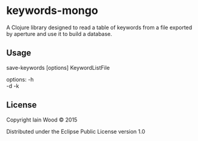 # keywords-mongo

A Clojure library designed to read a table of keywords from a file exported by aperture and use it to build a database.

## Usage

save-keywords [options] KeywordListFile

options:
-h   
-d <database>
-k <keyword-collection>

## License

Copyright Iain Wood © 2015

Distributed under the Eclipse Public License version 1.0 
